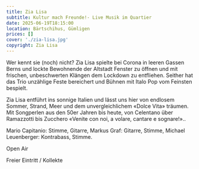 ```yaml
---
title: Zia Lisa
subtitle: Kultur mach Freunde!- Live Musik im Quartier
date: 2025-06-19T18:15:00
location: Bärtschihus, Gümligen
prices: []
cover: './zia-lisa.jpg'
copyright: Zia Lisa
---
```


Wer kennt sie (noch) nicht? Zia Lisa spielte bei Corona in leeren Gassen Berns und lockte Bewohnende der Altstadt Fenster zu öffnen und mit frischen, unbeschwerten Klängen dem Lockdown zu entfliehen. Seither hat das Trio unzählige Feste bereichert und Bühnen mit Italo Pop vom Feinsten bespielt.

Zia Lisa entführt ins sonnige Italien und lässt uns hier von endlosem Sommer, Strand, Meer und dem unvergleichlichem
«Dolce Vita» träumen. Mit Songperlen aus den 50er Jahren bis heute, von Celentano über Ramazzotti bis Zucchero «Venite con noi, a volare, cantare e sognare!»..

Mario Capitanio: Stimme, Gitarre, Markus Graf: Gitarre, Stimme, Michael Leuenberger: Kontrabass, Stimme.

Open Air

Freier Eintritt / Kollekte
